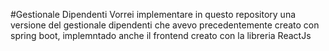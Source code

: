 #Gestionale Dipendenti
Vorrei implementare in questo repository una versione del gestionale dipendenti che avevo precedentemente creato con spring boot, implemntado anche il frontend creato con la libreria ReactJs